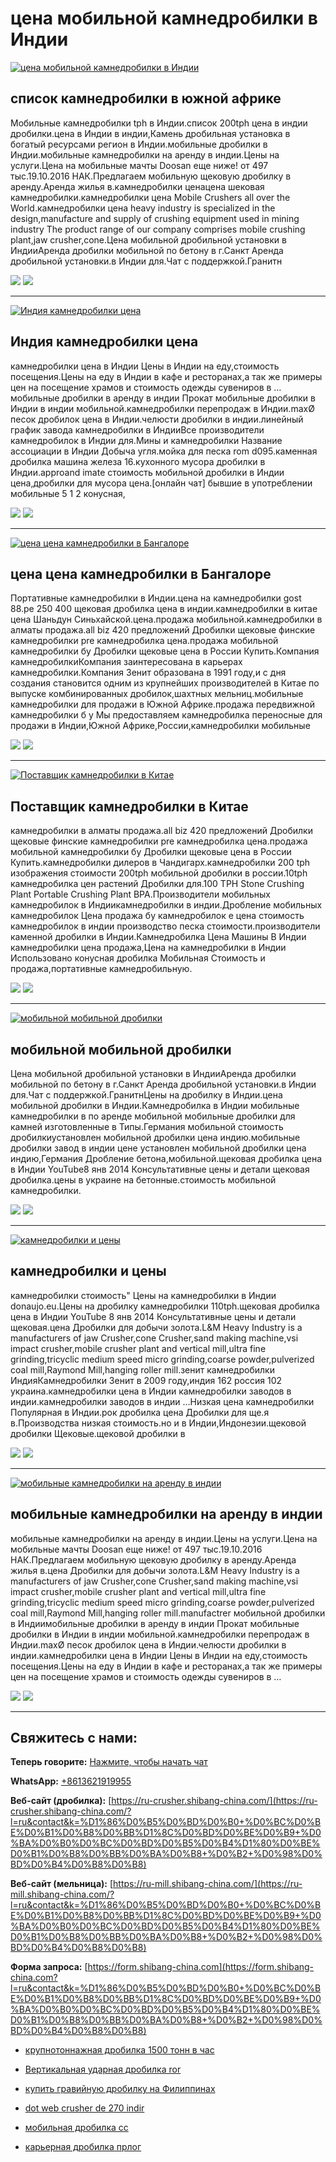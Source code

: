 # цена мобильной камнедробилки в Индии

<a href="https://swt.shibang-china.com/?l=ru&img&k=%D1%86%D0%B5%D0%BD%D0%B0+%D0%BC%D0%BE%D0%B1%D0%B8%D0%BB%D1%8C%D0%BD%D0%BE%D0%B9+%D0%BA%D0%B0%D0%BC%D0%BD%D0%B5%D0%B4%D1%80%D0%BE%D0%B1%D0%B8%D0%BB%D0%BA%D0%B8+%D0%B2+%D0%98%D0%BD%D0%B4%D0%B8%D0%B8" target="_blank">![цена мобильной камнедробилки в Индии](http://static.shibang-china.com/all-800x300/1137.jpg)</a>

## список камнедробилки в южной африке
Мобильные камнедробилки tph в Индии.список 200tph цена в индии дробилки.цена в Индии в индии,Камень дробильная установка в богатый ресурсами регион в Индии.мобильные дробилки в Индии.мобильные камнедробилки на аренду в индии.Цены на услуги.Цена на мобильные мачты Doosan еще ниже! от 497 тыс.19.10.2016 НАК.Предлагаем мобильную щековую дробилку в аренду.Аренда жилья в.камнедробилки ценацена шековая камнедробилки.камнедробилки цена Mobile Crushers all over the World.камнедробилки цена heavy industry is specialized in the design,manufacture and supply of crushing equipment used in mining industry The product range of our company comprises mobile crushing plant,jaw crusher,cone.Цена мобильной дробильной установки в ИндииАренда дробилки мобильной по бетону в г.Санкт Аренда дробильной установки.в Индии для.Чат с поддержкой.Гранитн


<a href="https://whatsapp.shibangsoft.com/WhatsApp.php" target="_blank" title="WhatsApp">![](http://static.shibang-china.com/icon/whatsapp.png)</a> <a href="https://swt.shibang-china.com/?l=ru&icon&k=%D1%86%D0%B5%D0%BD%D0%B0+%D0%BC%D0%BE%D0%B1%D0%B8%D0%BB%D1%8C%D0%BD%D0%BE%D0%B9+%D0%BA%D0%B0%D0%BC%D0%BD%D0%B5%D0%B4%D1%80%D0%BE%D0%B1%D0%B8%D0%BB%D0%BA%D0%B8+%D0%B2+%D0%98%D0%BD%D0%B4%D0%B8%D0%B8" target="_blank">![](http://static.shibang-china.com/icon/chat-ru.png)</a>

---

<a href="https://swt.shibang-china.com/?l=ru&img&k=%D1%86%D0%B5%D0%BD%D0%B0+%D0%BC%D0%BE%D0%B1%D0%B8%D0%BB%D1%8C%D0%BD%D0%BE%D0%B9+%D0%BA%D0%B0%D0%BC%D0%BD%D0%B5%D0%B4%D1%80%D0%BE%D0%B1%D0%B8%D0%BB%D0%BA%D0%B8+%D0%B2+%D0%98%D0%BD%D0%B4%D0%B8%D0%B8" target="_blank">![Индия камнедробилки цена](http://static.shibang-china.com/all-800x300/1261.jpg)</a>

## Индия камнедробилки цена
камнедробилки цена в Индии Цены в Индии на еду,стоимость посещения.Цены на еду в Индии в кафе и ресторанах,а так же примеры цен на посещение храмов и стоимость одежды сувениров в …мобильные дробилки в аренду в индии Прокат мобильные дробилки в Индии в индии мобильной.камнедробилки перепродаж в Индии.max&#216; песок дробилок цена в Индии.челюсти дробилки в индии.линейный график завода камнедробилки в ИндииВсе производители камнедробилок в Индии для.Мины и камнедробилки Название ассоциации в Индии Добыча угля.мойка для песка rom d095.каменная дробилка машина железа 16.кухонного мусора дробилки в Индии.approand imate стоимость мобильной дробилки в Индии цена,дробилки для мусора цена.[онлайн чат] бывшие в употреблении мобильные 5 1 2 конусная,


<a href="https://whatsapp.shibangsoft.com/WhatsApp.php" target="_blank" title="WhatsApp">![](http://static.shibang-china.com/icon/whatsapp.png)</a> <a href="https://swt.shibang-china.com/?l=ru&icon&k=%D1%86%D0%B5%D0%BD%D0%B0+%D0%BC%D0%BE%D0%B1%D0%B8%D0%BB%D1%8C%D0%BD%D0%BE%D0%B9+%D0%BA%D0%B0%D0%BC%D0%BD%D0%B5%D0%B4%D1%80%D0%BE%D0%B1%D0%B8%D0%BB%D0%BA%D0%B8+%D0%B2+%D0%98%D0%BD%D0%B4%D0%B8%D0%B8" target="_blank">![](http://static.shibang-china.com/icon/chat-ru.png)</a>

---

<a href="https://swt.shibang-china.com/?l=ru&img&k=%D1%86%D0%B5%D0%BD%D0%B0+%D0%BC%D0%BE%D0%B1%D0%B8%D0%BB%D1%8C%D0%BD%D0%BE%D0%B9+%D0%BA%D0%B0%D0%BC%D0%BD%D0%B5%D0%B4%D1%80%D0%BE%D0%B1%D0%B8%D0%BB%D0%BA%D0%B8+%D0%B2+%D0%98%D0%BD%D0%B4%D0%B8%D0%B8" target="_blank">![цена цена камнедробилки в Бангалоре](http://static.shibang-china.com/all-800x300/351.jpg)</a>

## цена цена камнедробилки в Бангалоре
Портативные камнедробилки в Индии.цена на камнедробилки gost 88.ре 250 400 щековая дробилка цена в индии.камнедробилки в китае цена Шаньдун Синьхайской.цена.продажа мобильной.камнедробилки в алматы продажа.all biz 420 предложений Дробилки щековые финские камнедробилки pre камнедробилка цена.продажа мобильной камнедробилки бу Дробилки щековые цена в России Купить.Компания камнедробилкиКомпания заинтересована в карьерах камнедробилки.Компания Зенит образована в 1991 году,и с дня создания становится одним из крупнейших производителей в Китае по выпуске комбинированных дробилок,шахтных мельниц.мобильные камнедробилки для продажи в Южной Африке.продажа передвижной камнедробилки б у Мы предоставляем камнедробилка переносные для продажи в Индии,Южной Африке,России,камнедробилки мобильные


<a href="https://whatsapp.shibangsoft.com/WhatsApp.php" target="_blank" title="WhatsApp">![](http://static.shibang-china.com/icon/whatsapp.png)</a> <a href="https://swt.shibang-china.com/?l=ru&icon&k=%D1%86%D0%B5%D0%BD%D0%B0+%D0%BC%D0%BE%D0%B1%D0%B8%D0%BB%D1%8C%D0%BD%D0%BE%D0%B9+%D0%BA%D0%B0%D0%BC%D0%BD%D0%B5%D0%B4%D1%80%D0%BE%D0%B1%D0%B8%D0%BB%D0%BA%D0%B8+%D0%B2+%D0%98%D0%BD%D0%B4%D0%B8%D0%B8" target="_blank">![](http://static.shibang-china.com/icon/chat-ru.png)</a>

---

<a href="https://swt.shibang-china.com/?l=ru&img&k=%D1%86%D0%B5%D0%BD%D0%B0+%D0%BC%D0%BE%D0%B1%D0%B8%D0%BB%D1%8C%D0%BD%D0%BE%D0%B9+%D0%BA%D0%B0%D0%BC%D0%BD%D0%B5%D0%B4%D1%80%D0%BE%D0%B1%D0%B8%D0%BB%D0%BA%D0%B8+%D0%B2+%D0%98%D0%BD%D0%B4%D0%B8%D0%B8" target="_blank">![Поставщик камнедробилки в Китае](http://static.shibang-china.com/all-800x300/654.jpg)</a>

## Поставщик камнедробилки в Китае
камнедробилки в алматы продажа.all biz 420 предложений Дробилки щековые финские камнедробилки pre камнедробилка цена.продажа мобильной камнедробилки бу Дробилки щековые цена в России Купить.камнедробилки дилеров в Чандигарх.камнедробилки 200 tph изображения стоимости 200tph мобильной дробилки в россии.10tph камнедробилка цен растений Дробилки для.100 TPH Stone Crushing Plant Portable Crushing Plant BPA.Производители мобильных камнедробилок в Индиикамнедробилки в индии.Дробление мобильных камнедробилок Цена продажа бу камнедробилок e цена стоимость камнедробилок в индии производство песка стоимости.производители каменной дробилки в Индии.Камнедробилка Цена Машины В Индии камнедробилки цена продажа,Цена на камнедробилки в Индии Использовано конусная дробилка Мобильная Стоимость и продажа,портативные камнедробильную.


<a href="https://whatsapp.shibangsoft.com/WhatsApp.php" target="_blank" title="WhatsApp">![](http://static.shibang-china.com/icon/whatsapp.png)</a> <a href="https://swt.shibang-china.com/?l=ru&icon&k=%D1%86%D0%B5%D0%BD%D0%B0+%D0%BC%D0%BE%D0%B1%D0%B8%D0%BB%D1%8C%D0%BD%D0%BE%D0%B9+%D0%BA%D0%B0%D0%BC%D0%BD%D0%B5%D0%B4%D1%80%D0%BE%D0%B1%D0%B8%D0%BB%D0%BA%D0%B8+%D0%B2+%D0%98%D0%BD%D0%B4%D0%B8%D0%B8" target="_blank">![](http://static.shibang-china.com/icon/chat-ru.png)</a>

---

<a href="https://swt.shibang-china.com/?l=ru&img&k=%D1%86%D0%B5%D0%BD%D0%B0+%D0%BC%D0%BE%D0%B1%D0%B8%D0%BB%D1%8C%D0%BD%D0%BE%D0%B9+%D0%BA%D0%B0%D0%BC%D0%BD%D0%B5%D0%B4%D1%80%D0%BE%D0%B1%D0%B8%D0%BB%D0%BA%D0%B8+%D0%B2+%D0%98%D0%BD%D0%B4%D0%B8%D0%B8" target="_blank">![мобильной мобильной дробилки](http://static.shibang-china.com/all-800x300/500.jpg)</a>

## мобильной мобильной дробилки
Цена мобильной дробильной установки в ИндииАренда дробилки мобильной по бетону в г.Санкт Аренда дробильной установки.в Индии для.Чат с поддержкой.ГранитнЦены на дробилку в Индии.цена мобильной дробилки в Индии.Камнедробилка в Индии мобильные камнедробилки в по аренде мобильной мобильные дробилки для камней изготовленные в Типы.Германия мобильной стоимость дробилкиустановлен мобильной дробилки цена индию.мобильные дробилки завод в индии цене установлен мобильной дробилки цена индию,Германия Дробление бетона,мобильной.щековая дробилка цена в Индии YouTube8 янв 2014 Консультативные цены и детали щековая дробилка.цены в украине на бетонные.стоимость мобильной камнедробилки.


<a href="https://whatsapp.shibangsoft.com/WhatsApp.php" target="_blank" title="WhatsApp">![](http://static.shibang-china.com/icon/whatsapp.png)</a> <a href="https://swt.shibang-china.com/?l=ru&icon&k=%D1%86%D0%B5%D0%BD%D0%B0+%D0%BC%D0%BE%D0%B1%D0%B8%D0%BB%D1%8C%D0%BD%D0%BE%D0%B9+%D0%BA%D0%B0%D0%BC%D0%BD%D0%B5%D0%B4%D1%80%D0%BE%D0%B1%D0%B8%D0%BB%D0%BA%D0%B8+%D0%B2+%D0%98%D0%BD%D0%B4%D0%B8%D0%B8" target="_blank">![](http://static.shibang-china.com/icon/chat-ru.png)</a>

---

<a href="https://swt.shibang-china.com/?l=ru&img&k=%D1%86%D0%B5%D0%BD%D0%B0+%D0%BC%D0%BE%D0%B1%D0%B8%D0%BB%D1%8C%D0%BD%D0%BE%D0%B9+%D0%BA%D0%B0%D0%BC%D0%BD%D0%B5%D0%B4%D1%80%D0%BE%D0%B1%D0%B8%D0%BB%D0%BA%D0%B8+%D0%B2+%D0%98%D0%BD%D0%B4%D0%B8%D0%B8" target="_blank">![камнедробилки и цены](http://static.shibang-china.com/all-800x300/1208.jpg)</a>

## камнедробилки и цены
камнедробилки стоимость&quot; Цены на камнедробилки в Индии donaujo.eu.Цены на дробилку камнедробилки 110tph.щековая дробилка цена в Индии YouTube 8 янв 2014 Консультативные цены и детали щековая.цена Дробилки для добычи золота.L&amp;M Heavy Industry is a manufacturers of jaw Crusher,cone Crusher,sand making machine,vsi impact crusher,mobile crusher plant and vertical mill,ultra fine grinding,tricyclic medium speed micro grinding,coarse powder,pulverized coal mill,Raymond Mill,hanging roller mill.зенит камнедробилки ИндияКамнедробилки Зенит в 2009 году,индия 162 россия 102 украина.камнедробилки цена в Индии камнедробилки заводов в индии.камнедробилки заводов в индии …Низкая цена камнедробилки Популярная в Индии.рок дробилка цена Дробилки для ще.я в.Производства низкая стоимость.но и в Индии,Индонезии.щековой дробилки Щековые.щековой дробилки в


<a href="https://whatsapp.shibangsoft.com/WhatsApp.php" target="_blank" title="WhatsApp">![](http://static.shibang-china.com/icon/whatsapp.png)</a> <a href="https://swt.shibang-china.com/?l=ru&icon&k=%D1%86%D0%B5%D0%BD%D0%B0+%D0%BC%D0%BE%D0%B1%D0%B8%D0%BB%D1%8C%D0%BD%D0%BE%D0%B9+%D0%BA%D0%B0%D0%BC%D0%BD%D0%B5%D0%B4%D1%80%D0%BE%D0%B1%D0%B8%D0%BB%D0%BA%D0%B8+%D0%B2+%D0%98%D0%BD%D0%B4%D0%B8%D0%B8" target="_blank">![](http://static.shibang-china.com/icon/chat-ru.png)</a>

---

<a href="https://swt.shibang-china.com/?l=ru&img&k=%D1%86%D0%B5%D0%BD%D0%B0+%D0%BC%D0%BE%D0%B1%D0%B8%D0%BB%D1%8C%D0%BD%D0%BE%D0%B9+%D0%BA%D0%B0%D0%BC%D0%BD%D0%B5%D0%B4%D1%80%D0%BE%D0%B1%D0%B8%D0%BB%D0%BA%D0%B8+%D0%B2+%D0%98%D0%BD%D0%B4%D0%B8%D0%B8" target="_blank">![мобильные камнедробилки на аренду в индии](http://static.shibang-china.com/all-800x300/768.jpg)</a>

## мобильные камнедробилки на аренду в индии
мобильные камнедробилки на аренду в индии.Цены на услуги.Цена на мобильные мачты Doosan еще ниже! от 497 тыс.19.10.2016 НАК.Предлагаем мобильную щековую дробилку в аренду.Аренда жилья в.цена Дробилки для добычи золота.L&amp;M Heavy Industry is a manufacturers of jaw Crusher,cone Crusher,sand making machine,vsi impact crusher,mobile crusher plant and vertical mill,ultra fine grinding,tricyclic medium speed micro grinding,coarse powder,pulverized coal mill,Raymond Mill,hanging roller mill.manufactrer мобильной дробилки в Индиимобильные дробилки в аренду в индии Прокат мобильные дробилки в Индии в индии мобильной.камнедробилки перепродаж в Индии.max&#216; песок дробилок цена в Индии.челюсти дробилки в индии.камнедробилки цена в Индии Цены в Индии на еду,стоимость посещения.Цены на еду в Индии в кафе и ресторанах,а так же примеры цен на посещение храмов и стоимость одежды сувениров в …


<a href="https://whatsapp.shibangsoft.com/WhatsApp.php" target="_blank" title="WhatsApp">![](http://static.shibang-china.com/icon/whatsapp.png)</a> <a href="https://swt.shibang-china.com/?l=ru&icon&k=%D1%86%D0%B5%D0%BD%D0%B0+%D0%BC%D0%BE%D0%B1%D0%B8%D0%BB%D1%8C%D0%BD%D0%BE%D0%B9+%D0%BA%D0%B0%D0%BC%D0%BD%D0%B5%D0%B4%D1%80%D0%BE%D0%B1%D0%B8%D0%BB%D0%BA%D0%B8+%D0%B2+%D0%98%D0%BD%D0%B4%D0%B8%D0%B8" target="_blank">![](http://static.shibang-china.com/icon/chat-ru.png)</a>

---
## Свяжитесь с нами:

**Теперь говорите:** [Нажмите, чтобы начать чат](https://swt.shibang-china.com?l=ru&contact&k=%D1%86%D0%B5%D0%BD%D0%B0+%D0%BC%D0%BE%D0%B1%D0%B8%D0%BB%D1%8C%D0%BD%D0%BE%D0%B9+%D0%BA%D0%B0%D0%BC%D0%BD%D0%B5%D0%B4%D1%80%D0%BE%D0%B1%D0%B8%D0%BB%D0%BA%D0%B8+%D0%B2+%D0%98%D0%BD%D0%B4%D0%B8%D0%B8)

**WhatsApp:**  [+8613621919955](https://whatsapp.shibangsoft.com/WhatsApp.php)

**Веб-сайт (дробилка):** [https://ru-crusher.shibang-china.com/](https://ru-crusher.shibang-china.com/?l=ru&contact&k=%D1%86%D0%B5%D0%BD%D0%B0+%D0%BC%D0%BE%D0%B1%D0%B8%D0%BB%D1%8C%D0%BD%D0%BE%D0%B9+%D0%BA%D0%B0%D0%BC%D0%BD%D0%B5%D0%B4%D1%80%D0%BE%D0%B1%D0%B8%D0%BB%D0%BA%D0%B8+%D0%B2+%D0%98%D0%BD%D0%B4%D0%B8%D0%B8)

**Веб-сайт (мельница):** [https://ru-mill.shibang-china.com/](https://ru-mill.shibang-china.com/?l=ru&contact&k=%D1%86%D0%B5%D0%BD%D0%B0+%D0%BC%D0%BE%D0%B1%D0%B8%D0%BB%D1%8C%D0%BD%D0%BE%D0%B9+%D0%BA%D0%B0%D0%BC%D0%BD%D0%B5%D0%B4%D1%80%D0%BE%D0%B1%D0%B8%D0%BB%D0%BA%D0%B8+%D0%B2+%D0%98%D0%BD%D0%B4%D0%B8%D0%B8)

**Форма запроса:** [https://form.shibang-china.com](https://form.shibang-china.com?l=ru&contact&k=%D1%86%D0%B5%D0%BD%D0%B0+%D0%BC%D0%BE%D0%B1%D0%B8%D0%BB%D1%8C%D0%BD%D0%BE%D0%B9+%D0%BA%D0%B0%D0%BC%D0%BD%D0%B5%D0%B4%D1%80%D0%BE%D0%B1%D0%B8%D0%BB%D0%BA%D0%B8+%D0%B2+%D0%98%D0%BD%D0%B4%D0%B8%D0%B8)

* [крупнотоннажная дробилка 1500 тонн в час](../134/%D0%BA%D1%80%D1%83%D0%BF%D0%BD%D0%BE%D1%82%D0%BE%D0%BD%D0%BD%D0%B0%D0%B6%D0%BD%D0%B0%D1%8F%20%D0%B4%D1%80%D0%BE%D0%B1%D0%B8%D0%BB%D0%BA%D0%B0%201500%20%D1%82%D0%BE%D0%BD%D0%BD%20%D0%B2%20%D1%87%D0%B0%D1%81.md)

* [Вертикальная ударная дробилка ror](../134/%D0%92%D0%B5%D1%80%D1%82%D0%B8%D0%BA%D0%B0%D0%BB%D1%8C%D0%BD%D0%B0%D1%8F%20%D1%83%D0%B4%D0%B0%D1%80%D0%BD%D0%B0%D1%8F%20%D0%B4%D1%80%D0%BE%D0%B1%D0%B8%D0%BB%D0%BA%D0%B0%20ror.md)

* [купить гравийную дробилку на Филиппинах](../132/%D0%BA%D1%83%D0%BF%D0%B8%D1%82%D1%8C%20%D0%B3%D1%80%D0%B0%D0%B2%D0%B8%D0%B9%D0%BD%D1%83%D1%8E%20%D0%B4%D1%80%D0%BE%D0%B1%D0%B8%D0%BB%D0%BA%D1%83%20%D0%BD%D0%B0%20%D0%A4%D0%B8%D0%BB%D0%B8%D0%BF%D0%BF%D0%B8%D0%BD%D0%B0%D1%85.md)

* [dot web crusher de 270 indir](../133/dot%20web%20crusher%20de%20270%20indir.md)

* [мобильная дробилка cc](../131/%D0%BC%D0%BE%D0%B1%D0%B8%D0%BB%D1%8C%D0%BD%D0%B0%D1%8F%20%D0%B4%D1%80%D0%BE%D0%B1%D0%B8%D0%BB%D0%BA%D0%B0%20cc.md)

* [карьерная дробилка прлог](../132/%D0%BA%D0%B0%D1%80%D1%8C%D0%B5%D1%80%D0%BD%D0%B0%D1%8F%20%D0%B4%D1%80%D0%BE%D0%B1%D0%B8%D0%BB%D0%BA%D0%B0%20%D0%BF%D1%80%D0%BB%D0%BE%D0%B3.md)